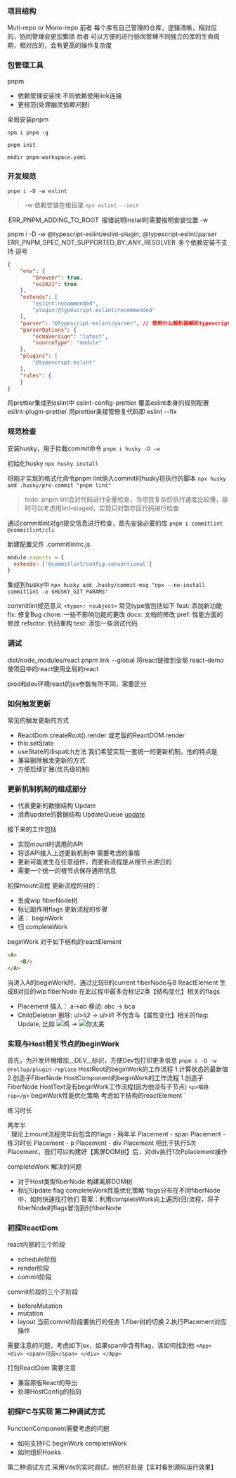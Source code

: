 ### 项目结构

Muti-repo or Mono-repo
前者 每个库有自己管理的仓库，逻辑清晰，相对应的，协同管理会更加繁琐
后者 可以方便的进行协同管理不同独立的库的生命周期，相对应的，会有更高的操作复杂度

### 包管理工具
pnpm 
- 依赖管理安装快 不同依赖使用link连接
- 更规范(处理幽灵依赖问题)

全局安装pnpm

` npm i pnpm -g `

`pnpm init`

`mkdir pnpm-workspace.yaml`

### 开发规范
`pnpm i -D -w eslint`
> -w 依赖安装在根目录
`npx eslint --init`

 ERR_PNPM_ADDING_TO_ROOT  报错说明install时需要指明安装位置 -w

pnpm i -D -w @typescript-eslint/eslint-plugin, @typescript-eslint/parser
 
ERR_PNPM_SPEC_NOT_SUPPORTED_BY_ANY_RESOLVER  多个依赖安装不支持 逗号

```json
{
    "env": {
        "browser": true,
        "es2021": true
    },
    "extends": [
        "eslint:recommended",
        "plugin:@typescript-eslint/recommended"
    ],
    "parser": "@typescript-eslint/parser", // 使用什么解析器解析typescript代码
    "parserOptions": {
        "ecmaVersion": "latest",
        "sourceType": "module"
    },
    "plugins": [
        "@typescript-eslint"
    ],
    "rules": {
    }
}
```
将prettier集成到eslint中
eslint-config-prettier 覆盖eslint本身的规则配置
eslint-plugin-prettier 用prettier来接管修复代码即 eslint --fix

### 规范检查
安装husky，用于拦截commit命令
`pnpm i husky -D -w`

初始化husky
`npx husky install`

将刚才实现的格式化命令pnpm lint纳入commit时husky将执行的脚本
`npx husky add .husky/pre-commit "pnpm lint"`
> todo: pnpm lint会对代码进行全量检查，当项目复杂后执行速度比较慢，届时可以考虑用lint-staged，实现只对暂存区代码进行检查

通过commitlint对git提交信息进行检查，首先安装必要的库
`pnpm i commitlint @commitlint/cli`

新建配置文件 .commitlintrc.js
```js
module.exports = {
  extends: ['@commitlint/config-conventional']
}
```

集成到husky中
`npx husky add .husky/commit-msg "npx --no-install commitlint -e $HUSKY_GIT_PARAMS"`

commitlint规范意义
`<type>: <subject>`
常见type值包括如下
feat: 添加新功能
fix: 修复Bug
chore: 一些不影响功能的更改
docs: 文档的修改
pref: 性能方面的修改
refactor: 代码重构
test: 添加一些测试代码

### 调试
dist/node_modules/react pnpm link --global 将react链接到全局
react-demo 使项目中的react使用全局的react

prod和dev环境react的jsx参数有所不同，需要区分

### 如何触发更新
常见的触发更新的方式
- ReactDom.createRoot().render 或老版的ReactDOM.render
- this.setState
- useState的dispatch方法
我们希望实现一套统一的更新机制，他的特点是
- 兼容删除触发更新的方式
- 方便后续扩展(优先级机制)
### 更新机制机制的组成部分
- 代表更新的数据结构 Update
- 消费update的数据结构 UpdateQueue
[update](/project/mini-react/packages/react-reconciler/src/update.drawio)

接下来的工作包括
- 实现mount时调用的API
- 将该API接入上述更新机制中
需要考虑的事情
- 更新可能发生在任意组件，而更新流程是从根节点递归的
- 需要一个统一的根节点保存通用信息

初探mount流程
更新流程的目的：
- 生成wip fiberNode树
- 标记副作用flags
更新流程的步骤
- 递： beginWork
- 归  completeWork

beginWork
对于如下结构的reactElement
```html
<A>
    <B/>
</A>
```
当进入A的beginWork时，通过比较B的current fiberNode与B ReactElement 生成B对应的wip fiberNode
在此过程中最多会标记2类【结构变化】相关的flags
- Placement
插入： a->ab 
移动: abc -> bca
- ChildDeletion
删除: ul>li*3 -> ul>li*1
不包含与【属性变化】相关的flag: Update, 比如
<img title="鸡"> ->  <img title="你太美"> 

### 实现与Host相关节点的beginWork
首先，为开发环境增加__DEV__标识，方便Dev包打印更多信息
`pnpm i -D -w @rollup/plugin-replace`
HostRoot的beginWork的工作流程
1.计算状态的最新值
2.创造子FiberNode
HostComponent的beginWork的工作流程
1.创造子FiberNode
HostText没有beginWork工作流程(因为他没有子节点)
`<p>唱跳rap</p>`
beginWork性能优化策略
考虑如下结构的reactElement
`
<div>
    <p>练习时长</p>
    <span>两年半</span>
</div>
`
理论上mount流程完毕后包含的flags
- 两年半 Placement
- span Placement
- 练习时长 Placement
- p Placement
- div Placement
  相比于执行5次Placement，我们可以构建好【离屏DOM树】后，对div执行1次Pplacement操作

completeWork
解决的问题
- 对于Host类型fiberNode 构建离屏DOM树
- 标记Update flag
completeWork性能优化策略
flags分布在不同fiberNode中，如何快速找打他们
答案：利用completeWork向上遍历(归)流程，将子fiberNode的flags冒泡到付fiberNode


### 初探ReactDom
react内部的三个阶段
- schedule阶段
- render阶段
- commit阶段

commit阶段的三个子阶段
- beforeMutation
- mutation
- layout
当前commit阶段要执行的任务
1.fiber树的切换 
2.执行Placement对应操作

需要注意的问题，考虑如下jsx，如果span中含有flag，该如何找到他
`
<App>
    <div>
        <span>只因</span>
    </div>
</App>
`

打包ReactDom
需要注意
- 兼容原版React的导出
- 处理HostConfig的指向

### 初探FC与实现 第二种调试方式
FunctionComponent需要考虑的问题
- 如何支持FC    beginWork completeWork
- 如何组织Hooks
  
第二种调试方式
采用Vite的实时调试，他的好处是【实时看到源码运行效果】